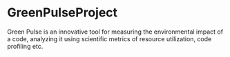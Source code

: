 # GreenPulseProject
Green Pulse is an innovative tool for measuring the environmental impact of a code, analyzing it using scientific metrics of resource utilization, code profiling etc. 
